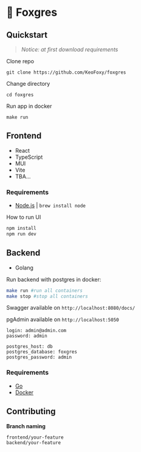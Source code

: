 # :fox_face: Foxgres

## Quickstart

> *Notice: at first download requirements*

Clone repo

    git clone https://github.com/KeoFoxy/foxgres

Change directory

    cd foxgres

Run app in docker

    make run


## Frontend

* React
* TypeScript
* MUI
* Vite
* TBA...

### Requirements

* [Node.js](https://nodejs.org/en) | `brew install node`

How to run UI

```sh
npm install
npm run dev
```

## Backend

* Golang

Run backend with postgres in docker:

```sh
make run #run all containers
make stop #stop all containers
```

Swagger available on `http://localhost:8080/docs/`

pgAdmin available on `http://localhost:5050`

    login: admin@admin.com
    password: admin

    postgres_host: db
    postgres_database: foxgres
    postgres_password: admin

### Requirements

* [Go](https://go.dev/dl/) 
* [Docker](https://www.docker.com/products/docker-desktop/)

## Contributing 

**Branch naming**

```
frontend/your-feature
backend/your-feature
```